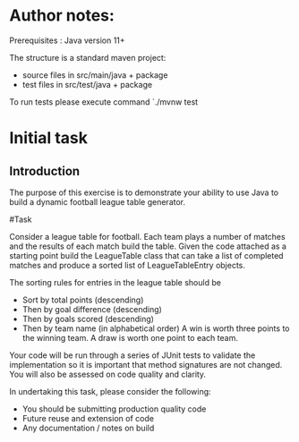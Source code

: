 # Author notes:
Prerequisites : Java version 11+

The structure is a standard maven project:
- source files in src/main/java + package
- test files in src/test/java + package

To run tests please execute command `./mvnw test





# Initial task
## Introduction

The purpose of this exercise is to demonstrate your ability to use
Java to build a dynamic football league table generator.

#Task

Consider a league table for football. Each team plays a number of matches and the results
of each match build the table. Given the code attached as a starting point build
the LeagueTable class that can take a list of completed matches and produce a sorted
list of LeagueTableEntry objects.

The sorting rules for entries in the league table should be
* Sort by total points (descending)
* Then by goal difference (descending)
* Then by goals scored (descending)
* Then by team name (in alphabetical order)
  A win is worth three points to the winning team. A draw is worth one point to each team.

Your code will be run through a series of JUnit tests to validate the implementation so it is important
that method signatures are not changed. You will also be assessed on code quality and clarity.

In undertaking this task, please consider the following:
* You should be submitting production quality code
* Future reuse and extension of code
* Any documentation / notes on build

